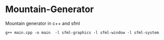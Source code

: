 # Mountain-Generator
Mountain generator in c++ and sfml

```
g++ main.cpp -o main  -l sfml-graphics -l sfml-window -l sfml-system
```
